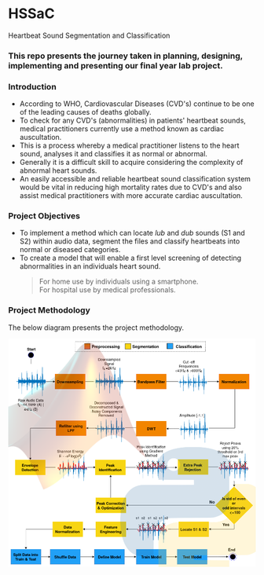 # HSSaC
Heartbeat Sound Segmentation and Classification
### This repo presents the journey taken in planning, designing, implementing and presenting our final year lab project.

### Introduction

* According to WHO, Cardiovascular Diseases (CVD's) continue to be one of the leading causes of deaths globally.  
* To check for any CVD's (abnormalities) in patients' heartbeat sounds, medical practitioners currently use a method known as cardiac auscultation.
* This is a process whereby a medical practitioner listens to the heart sound, analyses it and classifies it as normal or abnormal.
* Generally it is a difficult skill to acquire considering the complexity of abnormal heart sounds.
* An easily accessible and reliable heartbeat sound classification system would be vital in reducing high mortality rates due to CVD's and also assist medical practitioners with more accurate cardiac auscultation.

### Project Objectives
* To implement a method which can locate _lub_ and _dub_ sounds (S1 and S2) within audio data, segment the files and classify heartbeats into normal or diseased categories.
* To create a model that will enable a first level screening of detecting abnormalities in an individuals heart sound.
     > For home use by individuals using a smartphone.\
     > For hospital use by medical professionals.
       

### Project Methodology
The below diagram presents the project methodology.

![alt text](https://github.com/Sephoro/HSA/blob/master/Project_Poster/finalflowC1.png)
